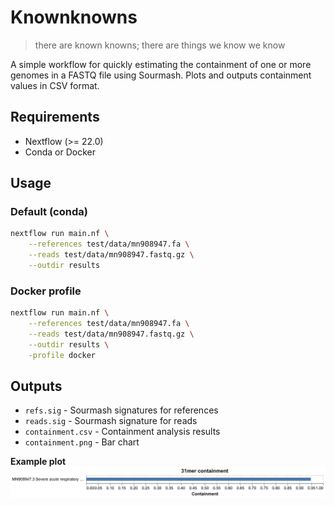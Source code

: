 # Knownknowns

> there are known knowns; there are things we know we know

A simple workflow for quickly estimating the containment of one or more genomes in a FASTQ file using Sourmash. Plots and outputs containment values in CSV format.

## Requirements

- Nextflow (>= 22.0)
- Conda or Docker

## Usage

### Default (conda)

```bash
nextflow run main.nf \
    --references test/data/mn908947.fa \
    --reads test/data/mn908947.fastq.gz \
    --outdir results
```

### Docker profile

```bash
nextflow run main.nf \
    --references test/data/mn908947.fa \
    --reads test/data/mn908947.fastq.gz \
    --outdir results \
    -profile docker
```

## Outputs

- `refs.sig` - Sourmash signatures for references
- `reads.sig` - Sourmash signature for reads
- `containment.csv` - Containment analysis results
- `containment.png` - Bar chart

**Example plot**
![Example containment.png](containment.png "Example containment.png")
